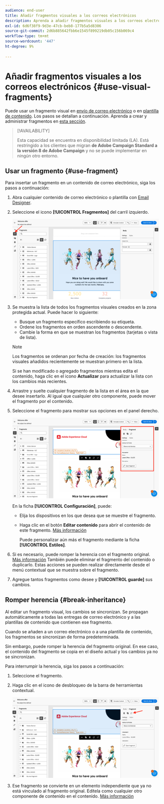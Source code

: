 ```yaml
---
audience: end-user
title: Añadir fragmentos visuales a los correos electrónicos
description: Aprenda a añadir fragmentos visuales a los correos electrónicos
exl-id: 6d6f38f9-9d3e-47cb-beb8-177b5a5d8306
source-git-commit: 2d6b885642fbb6e1545f899219db05c156b069c4
workflow-type: tm+mt
source-wordcount: '447'
ht-degree: 9%

---
```


# Añadir fragmentos visuales a los correos electrónicos {#use-visual-fragments}

Puede usar un fragmento visual en [envío de correo electrónico](get-started-email-designer.md) o en [plantilla de contenido](use-email-templates.md). Los pasos se detallan a continuación. Aprenda a crear y administrar fragmentos en [esta sección](fragments.md).

>[!AVAILABILITY]
>
>Esta capacidad se encuentra en disponibilidad limitada (LA). Está restringido a los clientes que migran **de Adobe Campaign Standard a la versión 8 de Adobe Campaign** y no se puede implementar en ningún otro entorno.

## Usar un fragmento {#use-fragment}

Para insertar un fragmento en un contenido de correo electrónico, siga los pasos a continuación:

1. Abra cualquier contenido de correo electrónico o plantilla con [Email Designer](get-started-email-designer.md).

1. Seleccione el icono **[!UICONTROL Fragmentos]** del carril izquierdo.

   ![](assets/fragments-in-designer.png)

1. Se muestra la lista de todos los fragmentos visuales creados en la zona protegida actual. Puede hacer lo siguiente:

   * Busque un fragmento específico escribiendo su etiqueta.
   * Ordene los fragmentos en orden ascendente o descendente.
   * Cambie la forma en que se muestran los fragmentos (tarjetas o vista de lista).

   >[!NOTE]
   >
   >Los fragmentos se ordenan por fecha de creación: los fragmentos visuales añadidos recientemente se muestran primero en la lista.

   Si se han modificado o agregado fragmentos mientras edita el contenido, haga clic en el icono **Actualizar** para actualizar la lista con los cambios más recientes.

1. Arrastre y suelte cualquier fragmento de la lista en el área en la que desee insertarlo. Al igual que cualquier otro componente, puede mover el fragmento por el contenido.

1. Seleccione el fragmento para mostrar sus opciones en el panel derecho.

   ![](assets/fragment-right-pane.png)

   En la ficha **[!UICONTROL Configuración]**, puede:

   * Elija los dispositivos en los que desea que se muestre el fragmento.
   * Haga clic en el botón **Editar contenido** para abrir el contenido de este fragmento. [Más información](../email/fragments.md#edit-fragments)

     Puede personalizar aún más el fragmento mediante la ficha **[!UICONTROL Estilos]**.

1. Si es necesario, puede romper la herencia con el fragmento original. [Más información](#break-inheritance)
También puede eliminar el fragmento del contenido o duplicarlo. Estas acciones se pueden realizar directamente desde el menú contextual que se muestra sobre el fragmento.

1. Agregue tantos fragmentos como desee y **[!UICONTROL guarde]** sus cambios.

## Romper herencia {#break-inheritance}

Al editar un fragmento visual, los cambios se sincronizan. Se propagan automáticamente a todas las entregas de correo electrónico y a las plantillas de contenido que contienen ese fragmento.

Cuando se añaden a un correo electrónico o a una plantilla de contenido, los fragmentos se sincronizan de forma predeterminada.

Sin embargo, puede romper la herencia del fragmento original. En ese caso, el contenido del fragmento se copia en el diseño actual y los cambios ya no se sincronizan.

Para interrumpir la herencia, siga los pasos a continuación:

1. Seleccione el fragmento.

1. Haga clic en el icono de desbloqueo de la barra de herramientas contextual.

   ![](assets/fragment-break-inheritance.png)

1. Ese fragmento se convierte en un elemento independiente que ya no está vinculado al fragmento original. Edítela como cualquier otro componente de contenido en el contenido. [Más información](content-components.md)
